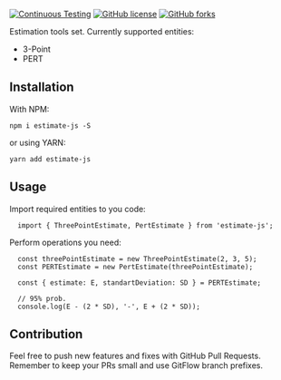 [![Continuous Testing](https://github.com/AndreyProgr/estimate-js/actions/workflows/continuous-testing.yml/badge.svg?branch=develop)](https://github.com/AndreyProgr/estimate-js/actions)
[![GitHub license](https://img.shields.io/github/license/AndreyProgr/estimate-js)](https://github.com/AndreyProgr/estimate-js/blob/master/LICENSE)
[![GitHub forks](https://img.shields.io/github/forks/AndreyProgr/estimate-js)](https://github.com/AndreyProgr/estimate-js/network)

Estimation tools set. Currently supported entities:
  - 3-Point
  - PERT

## Installation

With NPM:
```
npm i estimate-js -S
```
or using YARN:
```
yarn add estimate-js
```

## Usage

Import required entities to you code:

```
  import { ThreePointEstimate, PertEstimate } from 'estimate-js';
```

Perform operations you need:

```
  const threePointEstimate = new ThreePointEstimate(2, 3, 5);
  const PERTEstimate = new PertEstimate(threePointEstimate);

  const { estimate: E, standartDeviation: SD } = PERTEstimate;

  // 95% prob.
  console.log(E - (2 * SD), '-', E + (2 * SD));
```

## Contribution

Feel free to push new features and fixes with GitHub Pull Requests. Remember to keep your PRs small and use GitFlow branch prefixes.
